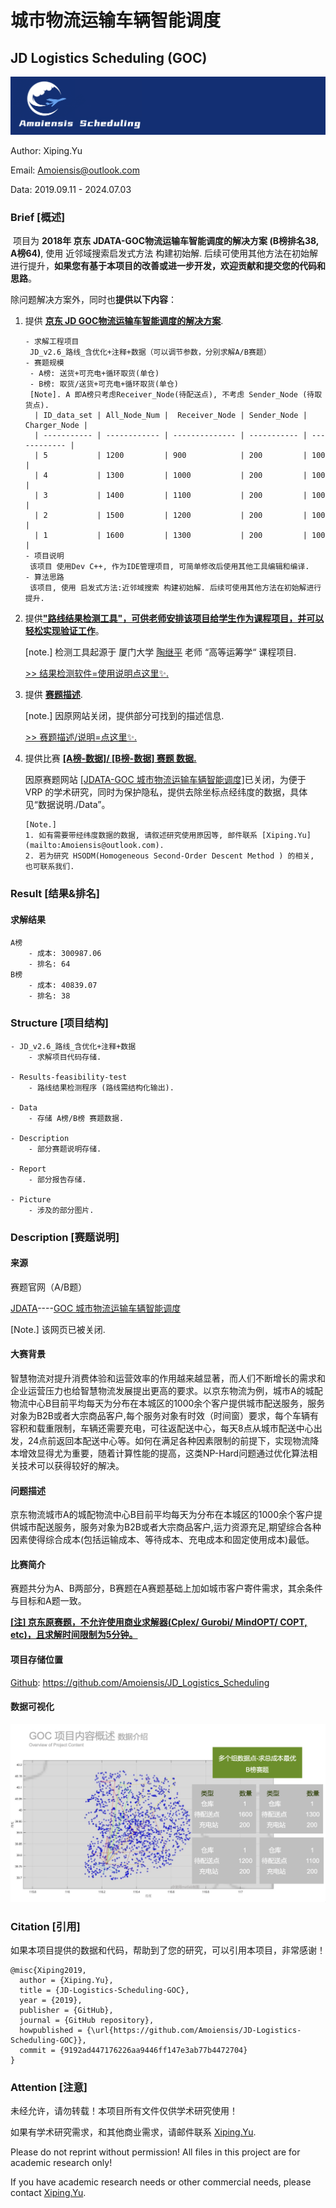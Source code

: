 # 城市物流运输车辆智能调度

## JD Logistics Scheduling (GOC)

![Amoiensis_Logo](./Picture/Amoiensis_Scheduling_long.png)

Author: Xiping.Yu

Email: [Amoiensis@outlook.com](mailto:amoiensis@outlook)

Data: 2019.09.11 - 2024.07.03



### Brief [概述]

​	项目为 **2018年 京东 JDATA-GOC物流运输车智能调度的解决方案 (B榜排名38, A榜64)**,  使用 近邻域搜索启发式方法 构建初始解. 后续可使用其他方法在初始解进行提升，**如果您有基于本项目的改善或进一步开发，欢迎贡献和提交您的代码和思路**。



除问题解决方案外，同时也**提供以下内容**：

1. 提供 <u>**京东 JD GOC物流运输车智能调度的解决方案**</u>.

   ```
   - 求解工程项目
   	JD_v2.6_路线_含优化+注释+数据（可以调节参数，分别求解A/B赛题）
   - 赛题规模
   	- A榜: 送货+可充电+循环取货(单仓)
   	- B榜: 取货/送货+可充电+循环取货(单仓)
   	[Note]. A 即A榜只考虑Receiver_Node(待配送点), 不考虑 Sender_Node (待取货点).
     | ID_data_set | All_Node_Num |  Receiver_Node | Sender_Node | Charger_Node |
     | ----------- | ------------ | -------------- | ----------- | ------------ |
     | 5           | 1200         | 900            | 200         | 100          |
     | 4           | 1300         | 1000           | 200         | 100          |
     | 3           | 1400         | 1100           | 200         | 100          |
     | 2           | 1500         | 1200           | 200         | 100          |
     | 1           | 1600         | 1300           | 200         | 100          |
   - 项目说明
   	该项目 使用Dev C++, 作为IDE管理项目, 可简单修改后使用其他工具编辑和编译.
   - 算法思路
   	该项目, 使用 启发式方法:近邻域搜索 构建初始解. 后续可使用其他方法在初始解进行提升.
   ```

   

2. 提供<u>**["路线结果检测工具"]()，可供老师安排该项目给学生作为课程项目，并可以轻松实现验证工作**</u>。

   [note.] 检测工具起源于 厦门大学 [陶继平](https://jptao.xmu.edu.cn) 老师 “高等运筹学“ 课程项目.

   [>> 结果检测软件=使用说明点这里✨.](https://github.com/Amoiensis/JD-Logistics-Scheduling-GOC/blob/master/Results-feasibility-test/JD路线检测%20使用说明.pdf)

   

3. 提供 <u>**赛题描述**</u>.

   [note.] 因原网站关闭，提供部分可找到的描述信息.

   [>> 赛题描述/说明=点这里✨.](https://github.com/Amoiensis/JD-Logistics-Scheduling-GOC/tree/master/Description)

   

4. 提供比赛 **<u>[[A榜-数据]](./Data)/ [[B榜-数据]](./Data) 赛题 数据.</u>**

   因原赛题网站 [[JDATA-GOC 城市物流运输车辆智能调度]](https://jdata.jd.com/html/detail.html?id=5)已关闭，为便于 VRP 的学术研究，同时为保护隐私，提供去除坐标点经纬度的数据，具体见“数据说明./Data”。

   ```
   [Note.]
   1. 如有需要带经纬度数据的数据, 请叙述研究使用原因等, 邮件联系 [Xiping.Yu](mailto:Amoiensis@outlook.com).
   2. 若为研究 HSODM(Homogeneous Second-Order Descent Method ) 的相关, 也可联系我们.
   ```



### Result [结果&排名]

#### 求解结果

```
A榜
	- 成本: 300987.06
	- 排名: 64
B榜
	- 成本: 40839.07
	- 排名: 38
```



### Structure [项目结构]

```
- JD_v2.6_路线_含优化+注释+数据
	- 求解项目代码存储.
	
- Results-feasibility-test
	- 路线结果检测程序 (路线需结构化输出).
	
- Data
	- 存储 A榜/B榜 赛题数据.
	
- Description
	- 部分赛题说明存储.

- Report
	- 部分报告存储.

- Picture
	- 涉及的部分图片.
```



### Description [赛题说明]

#### 来源


赛题官网（A/B题）

[JDATA](https://jdata.jd.com/index.html)----[GOC 城市物流运输车辆智能调度](https://jdata.jd.com/html/detail.html?id=5)

[Note.] 该网页已被关闭.



#### 大赛背景

智慧物流对提升消费体验和运营效率的作用越来越显著，而人们不断增长的需求和企业运营压力也给智慧物流发展提出更高的要求。以京东物流为例，城市A的城配物流中心B目前平均每天为分布在本城区的1000余个客户提供城市配送服务，服务对象为B2B或者大宗商品客户,每个服务对象有时效（时间窗）要求，每个车辆有容积和载重限制，车辆还需要充电，可往返配送中心，每天8点从城市配送中心出发，24点前返回本配送中心等。如何在满足各种因素限制的前提下，实现物流降本增效显得尤为重要，随着计算性能的提高，这类NP-Hard问题通过优化算法相关技术可以获得较好的解决。



#### 问题描述

京东物流城市A的城配物流中心B目前平均每天为分布在本城区的1000余个客户提供城市配送服务，服务对象为B2B或者大宗商品客户,运力资源充足,期望综合各种因素使得综合成本(包括运输成本、等待成本、充电成本和固定使用成本)最低。



#### 比赛简介

赛题共分为A、B两部分，B赛题在A赛题基础上加如城市客户寄件需求，其余条件与目标和A题一致。

**<u>[注] 京东原赛题，不允许使用商业求解器(Cplex/ Gurobi/ MindOPT/ COPT, etc)，且求解时间限制为5分钟。</u>**



#### 项目存储位置

[Github](https://github.com/Amoiensis/JD_Logistics_Scheduling): https://github.com/Amoiensis/JD_Logistics_Scheduling



#### 数据可视化

![Data_Visual_Promblem_B](./Picture/Data_Visual_Promblem_B.png)



### Citation [引用]

如果本项目提供的数据和代码，帮助到了您的研究，可以引用本项目，非常感谢！

```
@misc{Xiping2019,
  author = {Xiping.Yu},
  title = {JD-Logistics-Scheduling-GOC},
  year = {2019},
  publisher = {GitHub},
  journal = {GitHub repository},
  howpublished = {\url{https://github.com/Amoiensis/JD-Logistics-Scheduling-GOC}},
  commit = {9192ad447176226aa9446ff147e3ab77b4472704}
}
```



### Attention [注意]

未经允许，请勿转载！本项目所有文件仅供学术研究使用！

如果有学术研究需求，和其他商业需求，请邮件联系 [Xiping.Yu](mailto:amoiensis@outlook.com).

Please do not reprint without permission! All files in this project are for academic research only!

If you have academic research needs or other commercial needs, please contact [Xiping.Yu](mailto:amoiensis@outlook.com).
